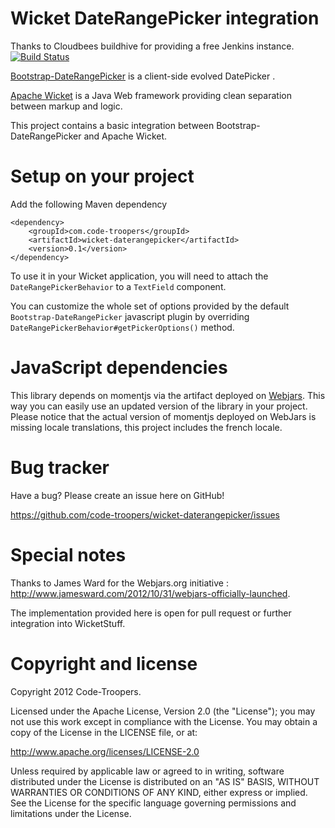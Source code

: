# Wicket DateRangePicker integration

Thanks to Cloudbees buildhive for providing a free Jenkins instance. [![Build
Status](https://buildhive.cloudbees.com/job/code-troopers/job/wicket-daterangepicker/badge/icon)](https://buildhive.cloudbees.com/job/code-troopers/job/wicket-daterangepicker/)

[Bootstrap-DateRangePicker](https://github.com/dangrossman/bootstrap-daterangepicker) is a client-side evolved DatePicker .

[Apache Wicket](http://wicket.apache.org) is a Java Web framework providing clean separation between markup and logic.

This project contains a basic integration between Bootstrap-DateRangePicker and Apache Wicket.

# Setup on your project

Add the following Maven dependency

    <dependency>
        <groupId>com.code-troopers</groupId>
        <artifactId>wicket-daterangepicker</artifactId>
        <version>0.1</version>
    </dependency>

To use it in your Wicket application, you will need to attach the `DateRangePickerBehavior` to a `TextField` component.

You can customize the whole set of options provided by the default `Bootstrap-DateRangePicker` javascript plugin by overriding `DateRangePickerBehavior#getPickerOptions()` method.

# JavaScript dependencies

This library depends on momentjs via the artifact deployed on [Webjars](https://github.com/webjars/momentjs). 
This way you can easily use an updated version of the library in your project.
Please notice that the actual version of momentjs deployed on WebJars is missing locale translations, this project includes the french locale.

# Bug tracker

Have a bug? Please create an issue here on GitHub!

https://github.com/code-troopers/wicket-daterangepicker/issues


# Special notes

Thanks to James Ward for the Webjars.org initiative : http://www.jamesward.com/2012/10/31/webjars-officially-launched.

The implementation provided here is open for pull request or further integration into WicketStuff.

# Copyright and license

Copyright 2012 Code-Troopers.

Licensed under the Apache License, Version 2.0 (the "License");
you may not use this work except in compliance with the License.
You may obtain a copy of the License in the LICENSE file, or at:

   http://www.apache.org/licenses/LICENSE-2.0

Unless required by applicable law or agreed to in writing, software
distributed under the License is distributed on an "AS IS" BASIS,
WITHOUT WARRANTIES OR CONDITIONS OF ANY KIND, either express or implied.
See the License for the specific language governing permissions and
limitations under the License.

